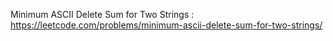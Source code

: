 Minimum ASCII Delete Sum for Two Strings : https://leetcode.com/problems/minimum-ascii-delete-sum-for-two-strings/